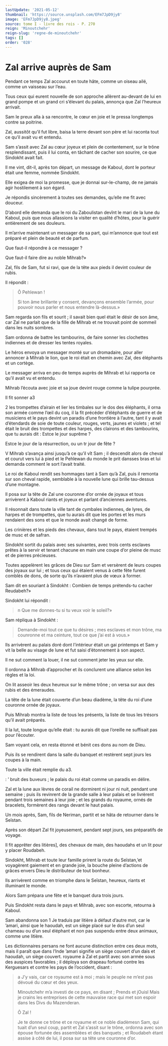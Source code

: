 ```yaml
---
lastUpdate: '2021-05-12'
thumbnail: 'https://source.unsplash.com/EFm7JpD9jy8'
image: 'EFm7JpD9jy8.jpeg'
source: tome I - livre des rois - P. 270
reign: 'Minoutchehr'
reign-slug: 'regne-de-minoutchehr'
tags: []
order: '028'
---
```


# Zal arrive auprès de Sam

Pendant ce temps Zal accourut en toute hâte, comme un oiseau ailé, comme un vaisseau sur l’eau.

Tous ceux qui eurent nouvelle de son approche allèrent au-devant de lui en grand pompe et un grand cri s’élevant du palais, annonça que Zal l’heureux arrivait.

Sam le preux alla à sa rencontre, le cœur en joie et le pressa longtemps contre sa poitrine.

Zal, aussitôt qu’il fut libre, baisa la terre devant son père et lui raconta tout ce qu’il avait vu et entendu.

Sam s’assit avec Zal au cœur joyeux et plein de contentement, sur le trône resplendissant, puis il lui conta, en tâchant de cacher son sourire, ce que Sindokht avait fait.

Il me vint, dit-il, après ton départ, un message de Kaboul, dont le porteur était une femme, nommée Sindokht.

Elle exigea de moi la promesse, que je donnai sur-le-champ, de ne jamais agir hostilement à son égard.

Je répondis sincèrement à toutes ses demandes, qu’elle me fit avec douceur.

D’abord elle demanda que le roi du Zaboulistan devînt le mari de la lune du Kaboul, puis que nous allassions la visiter en qualité d’hôtes, pour la guérir entièrement de ses douleurs.

Il m’arrive maintenant un messager de sa part, qui m’annonce que tout est préparé et plein de beauté et de parfum.

Que faut-il répondre à ce messager ?

Que faut-il faire dire au noble Mihrab?»

Zal, fils de Sam, fut si ravi, que de la tête aux pieds il devint couleur de rubis.

Il répondit :

> Ô Pehlewan !
>
> Si ton âme brillante y consent, devançons ensemble l’armée, pour pouvoir nous parler et nous entendre là-dessus.»

Sam regarda son fils et sourit ; il savait bien quel était le désir de son âme, car Zal ne parlait que de la fille de Mihrab et ne trouvait point de sommeil dans les nuits sombres.

Sam ordonna de battre les tambourins, de faire sonner les clochettes indiennes et de dresser les tentes royales.

Le héros envoya un messager monté sur un dromadaire, pour aller annoncer à Mihrab le lion, que le roi était en chemin avec Zal, des éléphants et un cortège.

Le messager arriva en peu de temps auprès de Mihrab et lui rapporta ce qu’il avait vu et entendu.

Mihrab l’écouta avec joie et sa joue devint rouge comme la tulipe pourprée.

Il fit sonner a3

2
les trompettes d’airain et lier les timbales sur le dos des éléphants, il orna son armée comme l’œil du coq, il la fit précéder d’éléphants de guerre et de musiciens et le pays devint un paradis d’une frontière à l’autre, tant il y avait d’étendards de soie de toute couleur, rouges, verts, jaunes et violets ; et tel était le bruit des trompettes et des harpes, des clairons et des tambourins, que tu aurais dit : Estce le jour suprême ?

Estce le jour de la résurrection, ou un tr jour de fête ?

V Mihrab s’avança ainsi jusqu’à ce qu’il vît Sam ; il descendit alors de cheval et courut vers lui à pied et le Pehlewan du monde le prit dansses bras et lui demanda comment le sort l’avait traité.

Le roi de Kaboul rendit ses hommages tant à Sam qu’à Zal, puis il remonta sur son cheval rapide, semblable à la nouvelle lune qui brille tau-dessus d’une montagne.

Il posa sur la tête de Zal une couronne d’or ornée de joyaux et tous arrivèrent à Kaboul riants et joyeux et parlant d’anciennes aventures.

Il résonnait dans toute la ville tant de cymbales indiennes, de lyres, de harpes et de trompettes, que tu aurais dit que les portes et les murs rendaient des sons et que le monde avait changé de forme.

Les crinières et les pieds des chevaux, dans tout le pays, étaient trempés de musc et de safran.

Sindokht sortit du palais avec ses suivantes, avec trois cents esclaves prêtes à la servir et tenant chacune en main une coupe d’or pleine de musc et de pierres précieuses.

Toutes appelèrent les grâces de Dieu sur Sam et versèrent de leurs coupes des joyaux sur lui ; et tous ceux qui étaient venus à cette fête furent comblés de dons, de sorte qu’ils n’avaient plus de vœux à former.

Sam dit en souriant à Sindokht : Combien de temps prétends-tu cacher Reudabeh?»

Sindokht lui répondit :

> n Que me donnes-tu si tu veux voir le soleil?»

Sam répliqua à Sindokht :

> Demande-moi tout ce que tu désires ; mes esclaves et mon trône, ma counronne et ma ceinture, tout ce que j’ai est à vous.»

Ils arrivèrent au palais doré dont l’intérieur était un gai printemps et Sam y vit la belle au visage de lune et fut saisi d’étonnement à son aspect.

Il ne sut comment la louer, il ne sut comment jeter les yeux sur elle.

Il ordonna à Mihrab d’approcher et ils conclurent une alliance selon les règles et la loi.

On lit asseoir les deux heureux sur le même trône ; on versa sur aux des rubis et des émeraudes.

La tête de la lune était couverte d’un beau diadème, la tête du roi d’une couronne ornée de joyaux.

Puis Mihrab montra la liste de tous les présents, la liste de tous les trésors qu’il avait préparés.

Il la lut, toute longue qu’elle était : tu aurais dit que l’oreille ne suffisait pas pour l’écouter.

Sam voyant cela, en resta étonné et bénit ces dons au nom de Dieu.

Puis ils se rendirent dans la salle du banquet et restèrent sept jours les coupes à la main.

Toute la ville était remplie du a3.

: ’ bruit des buveurs ; le palais du roi était comme un paradis en délire.

Zal et la lune aux lèvres de corail ne dormirent ni jour ni nuit, pendant une semaine ; puis ils revinrent de la grande salle à leur palais et se livrèrent pendant trois semaines à leur joie ; et les grands du royaume, ornés de bracelets, formèrent des rangs devant le haut palais.

Un mois après, Sam, fils de Neriman, partit et se hâta de retourner dans le Seïstan.

Après son départ Zal fit joyeusement, pendant sept jours, ses préparatifs de voyage.

Il fit apprêter des litières], des chevaux de main, des haoudahs et un lit pour y placer Roudabeh.

Sindokht, Mihrab et toute leur famille prirent la route du Seïstan,’et voyagèrent gaiement et en grande joie, la bouche pleine d’actions de grâces envers Dieu le distributeur de tout bonheur.

Ils arrivèrent comme en triomphe dans le Seïstan, heureux, riants et illuminant le monde.

Alors Sam prépara une fête et le banquet dura trois jours.

Puis Sindokht resta dans le pays et Mihrab, avec son escorte, retourna à Kaboul.

Sam abandonna son
1 Je traduis par litière à défaut d’autre mot, car le ’amari, ainsi que le haoudah, est un siège placé sur le dos d’un seul chameau ou d’un seul éléphant et non pas suspendu entre deux animaux, comme une litière.

Les dictionnaires persans ne font aucune distinction entre ces deux mots, mais il paraît que dans l’Inde ’amari signifie un siège couvert d’un dais et haoudah, un siège couvert. royaume à Zal et partit avec son armée sous des auspices favorables ; il déploya son drapeau fortuné contre les Kerguesars et contre les pays de l’occident, disant :

> a J’y vais, car ce royaume est à moi ; mais le peuple ne m’est pas dévoué du cœur et des yeux.
>
> Minoutchehr m’a investi de ce pays, en disant ; Prends et jOuisl Mais je crains les entreprises de cette mauvaise race qui met son espoir dans les Divs du Mazenderan.
>
> Ô Zal !
>
> Je te donne ce trône et ce royaume et ce noble diadèmesn Sam, qui tuait d’un seul coup, partit et Zal s’assit sur le trône, ordonna avec son épouse fortunée des assemblées et des banquets ; et Roudabeh étant assise à côté de lui, il posa sur sa tête une couronne d’or.
